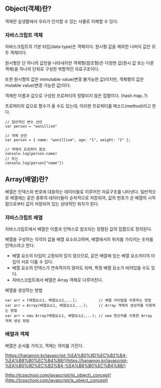 ## Object(객체)란?

객체란 실생활에서 우리가 인식할 수 있는 사물로 이해할 수 있다.


### 자바스크립트 객체

자바스크립트의 기본 타입(data type)은 객체이다. 원시형 값을 제외한 나머지 값은 모두 객체이다.

원시형은 단 하나의 값만을 나타내지만 객체형(참조형)은 다양한 값(원시 값 또는 다른 객체)을 하나의 단위로 구성한 복합적인 자료구조이다.

또한 원시형의 값은 immutable value(변경 불가능한 값)이지만, 객체형의 값은 mutable value(변경 가능한 값)이다.

객체란 이름과 값으로 구성된 프로퍼티의 정렬되지 않은 집합이다. (hash map..?)

프로퍼티의 값으로 함수가 올 수도 있는데, 이러한 프로퍼티를 메소드(method)라고 한다.

```
// 일반적인 변수 선언
var person = "wonillism"

// 객체 선언
var person = { name: "wonillism", age: "1", weight: "2" };

// 객체의 프로퍼티 참조
console.log(person.name)
// 또는
console.log(person["name"])
```

## Array(배열)란?

배열은 인덱스와 번호에 대응하는 데이터들로 이루어진 자료구조를 나타낸다. 일반적으로 배열에는 같은 종류의 데이터들이 순차적으로 저장되어, 값의 번호가 곧 배열의 시작점으로부터 값이 저장되어 있는 상대적인 위치가 된다. 

### 자바스크립트 배열

자바스크립트에서 배열은 이름과 인덱스로 참조되는 정렬된 값의 집합으로 정의된다.

배열을 구성하는 각각의 값을 배열 요소라고하며, 배열에서의 위치를 가리키는 숫자를 인덱스라고 한다.

-   배열 요소의 타입이 고정되어 있지 않으므로, 같은 배열에 있는 배열 요소끼리의 타입이 서로 다를 수 있다.
-   배열 요소의 인덱스가 연속적이지 않아도 되며, 특정 배열 요소가 비어있을 수도 있다.
-   자바스크립트에서 배열은 Array 객체로 다루어진다.

배열을 생성하는 방법

```
var arr = [배열요소1, 배열요소2,...];          // 배열 리터럴을 이용하는 방법
var arr = Array(배열요소1, 배열요소2,...);     // Array 객체의 생성자를 이용하는 방법
var arr = new Array(배열요소1, 배열요소2,...); // new 연산자를 이용한 Array 객체 생성 방법
```

### 배열과 객체

배열은 순서를 가지고, 객체는 의미를 가진다.

[https://hanamon.kr/javascript-%EA%B0%9D%EC%B2%B4-%EA%B8%B0%EC%B4%88/](https://hanamon.kr/javascript-%EA%B0%9D%EC%B2%B4-%EA%B8%B0%EC%B4%88/)

[http://tcpschool.com/javascript/js\_object\_concept](http://tcpschool.com/javascript/js_object_concept)